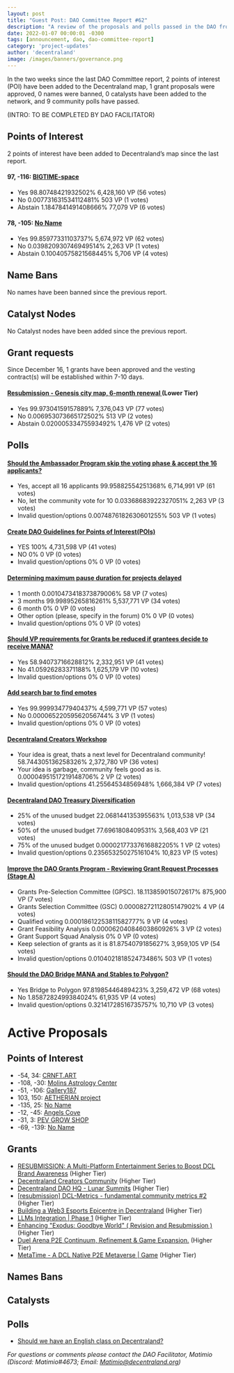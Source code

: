 ```yaml
---
layout: post
title: "Guest Post: DAO Committee Report #62"
description: "A review of the proposals and polls passed in the DAO from December 16 through December 31".
date: 2022-01-07 00:00:01 -0300
tags: [announcement, dao, dao-committee-report]
category: 'project-updates'
author: 'decentraland'
image: /images/banners/governance.png
---
```


In the two weeks since the last DAO Committee report, 2 points of interest (POI) have been added to the Decentraland map, 1 grant proposals were approved, 0 names were banned, 0 catalysts have been added to the network, and 9 community polls have passed.

(INTRO: TO BE COMPLETED BY DAO FACILITATOR)

## Points of Interest
2 points of interest have been added to Decentraland’s map since the last report.


#### 97, -116: [BIGTIME-space](https://governance.decentraland.org/proposal/?id=41a4418e-b86c-402b-8654-b025e8cf7e62)

* Yes 98.80748421932502% 6,428,160 VP (56 votes)
* No 0.007731631534112481% 503 VP (1 votes)
* Abstain 1.1847841491408666% 77,079 VP (6 votes)


#### 78, -105: [No Name](https://governance.decentraland.org/proposal/?id=04a5cb81-b22b-467f-9627-b7dacb95e76a)

* Yes 99.85977331103737% 5,674,972 VP (62 votes)
* No 0.039820930746949514% 2,263 VP (1 votes)
* Abstain 0.10040575821568445% 5,706 VP (4 votes)


## Name Bans

No names have been banned since the previous report.

## Catalyst Nodes
No Catalyst nodes have been added since the previous report.


## Grant requests
Since December 16, 1 grants have been approved and the vesting contract(s) will be established within 7-10 days.


#### [Resubmission - Genesis city map, 6-month renewal ](https://governance.decentraland.org/proposal/?id=aebc4db6-d96c-4c4c-b2c0-2a2d0003e64d) (Lower Tier)

* Yes 99.97304159157889% 7,376,043 VP (77 votes)
* No 0.006953073665172502% 513 VP (2 votes)
* Abstain 0.02000533475593492% 1,476 VP (2 votes)


## Polls

#### [Should the Ambassador Program skip the voting phase &amp; accept the 16 applicants?](https://governance.decentraland.org/proposal/?id=d3be7eda-470a-46ca-b0a3-abf7a4c094be)

* Yes, accept all 16 applicants 99.95882554251368% 6,714,991 VP (61 votes)
* No, let the community vote for 10 0.03368683922327051% 2,263 VP (3 votes)
* Invalid question/options 0.0074876182630601255% 503 VP (1 votes)


#### [Create DAO Guidelines for Points of Interest(POIs)](https://governance.decentraland.org/proposal/?id=db6d30b3-321a-4569-9adc-2b14bad1a4d6)

* YES 100% 4,731,598 VP (41 votes)
* NO 0% 0 VP (0 votes)
* Invalid question/options 0% 0 VP (0 votes)


#### [Determining maximum pause duration for projects delayed](https://governance.decentraland.org/proposal/?id=9f629f97-61f4-4dda-bd9c-a10cb178dc71)

* 1 month 0.0010473418373879006% 58 VP (7 votes)
* 3 months 99.99895265816261% 5,537,771 VP (34 votes)
* 6 month 0% 0 VP (0 votes)
* Other option (please, specify in the forum) 0% 0 VP (0 votes)
* Invalid question/options 0% 0 VP (0 votes)


#### [Should VP requirements for Grants be reduced if grantees decide to receive MANA?](https://governance.decentraland.org/proposal/?id=e4f2409d-6402-4b64-b419-240d869f99ec)

* Yes 58.94073716628812% 2,332,951 VP (41 votes)
* No 41.05926283371188% 1,625,179 VP (10 votes)
* Invalid question/options 0% 0 VP (0 votes)


#### [Add search bar to find emotes](https://governance.decentraland.org/proposal/?id=0254da03-b74f-488a-85ee-a84ad0d521de)

* Yes 99.99993477940437% 4,599,771 VP (57 votes)
* No 0.00006522059562056744% 3 VP (1 votes)
* Invalid question/options 0% 0 VP (0 votes)


#### [Decentraland Creators Workshop](https://governance.decentraland.org/proposal/?id=b8f5e372-cb30-4b07-9bfd-bbc5ca474537)

* Your idea is great, thats a next level for Decentraland community! 58.744305136258326% 2,372,780 VP (36 votes)
* Your idea is garbage, community feels good as is. 0.00004951517219148706% 2 VP (2 votes)
* Invalid question/options 41.25564534856948% 1,666,384 VP (7 votes)


#### [Decentraland DAO Treasury Diversification ](https://governance.decentraland.org/proposal/?id=5d11931b-32c3-4cea-81c9-25e45835374b)

* 25% of the unused budget 22.068144135395563% 1,013,538 VP (34 votes)
* 50% of the unused budget 77.6961808409531% 3,568,403 VP (21 votes)
* 75% of the unused budget 0.00002177337616882205% 1 VP (2 votes)
* Invalid question/options 0.23565325027516104% 10,823 VP (5 votes)


#### [Improve the DAO Grants Program - Reviewing Grant Request Processes (Stage A)](https://governance.decentraland.org/proposal/?id=30338335-a93f-4607-be5b-e30c4ed05985)

* Grants Pre-Selection Committee (GPSC). 18.113859015072617% 875,900 VP (7 votes)
* Grants Selection Committee (GSC) 0.00008272112805147902% 4 VP (4 votes)
* Qualified voting 0.00018612253811582777% 9 VP (4 votes)
* Grant Feasibility Analysis 0.00006204084603860926% 3 VP (2 votes)
* Grant Support Squad Analysis 0% 0 VP (0 votes)
* Keep selection of grants as it is 81.8754079185627% 3,959,105 VP (54 votes)
* Invalid question/options 0.010402181852473486% 503 VP (1 votes)


#### [Should the DAO Bridge MANA and Stables to Polygon?](https://governance.decentraland.org/proposal/?id=bd93a988-a851-41b4-a966-a96a93037288)

* Yes Bridge to Polygon 97.81985446489423% 3,259,472 VP (68 votes)
* No 1.8587282499384024% 61,935 VP (4 votes)
* Invalid question/options 0.32141728516735757% 10,710 VP (3 votes)



# Active Proposals

## Points of Interest

* -54, 34: [CRNFT.ART](https://governance.decentraland.org/proposal/?id=d73ec71b-72c5-4516-b450-7f8aaefae75d)
* -108, -30: [Molins Astrology Center](https://governance.decentraland.org/proposal/?id=d90adde7-a894-4a17-9db5-2555657a4a59)
* -51, -106: [Gallery187](https://governance.decentraland.org/proposal/?id=d0434dc9-bf31-41ea-a75d-b22cc59dba5d)
* 103, 150: [AETHERIAN project](https://governance.decentraland.org/proposal/?id=4886ff4b-7035-4d0a-bdc0-b7cf067b1ad2)
* -135, 25: [No Name](https://governance.decentraland.org/proposal/?id=2a3575d0-1588-48c3-8172-177250c5176e)
* -12, -45: [Angels Cove](https://governance.decentraland.org/proposal/?id=4ec3bc74-38ad-4472-89e4-0de1e709a756)
* -31, 3: [PEV GROW SHOP](https://governance.decentraland.org/proposal/?id=4c7f69cf-dc71-456e-8585-d411626966c2)
* -69, -139: [No Name](https://governance.decentraland.org/proposal/?id=ed68d0c1-602a-4d76-a97f-054b3d836cb7)

## Grants

* [RESUBMISSION: A Multi-Platform Entertainment Series to Boost DCL Brand Awareness](https://governance.decentraland.org/proposal/?id=07676e9d-e2e3-4328-ac51-a28f7123ce50) (Higher Tier)
* [Decentraland Creators Community](https://governance.decentraland.org/proposal/?id=6c2fd4e0-8ed5-47c6-99e1-1d7683c7229c) (Higher Tier)
* [Decentraland DAO HQ - Lunar Summits](https://governance.decentraland.org/proposal/?id=f42896b1-aa56-4958-b489-77d73b2b0610) (Higher Tier)
* [[resubmission] DCL-Metrics - fundamental community metrics #2](https://governance.decentraland.org/proposal/?id=5b63274e-1bfb-42cb-b381-396f04a3bb9f) (Higher Tier)
* [Building a Web3 Esports Epicentre in Decentraland](https://governance.decentraland.org/proposal/?id=c10710d1-50a5-4e07-9c32-0f0dce112b3a) (Higher Tier)
* [LLMs Integration | Phase 1](https://governance.decentraland.org/proposal/?id=196eceae-0157-4bab-af8d-374933561bcc) (Higher Tier)
* [Enhancing &#34;Exodus: Goodbye World&#34; ( Revision and Resubmission )](https://governance.decentraland.org/proposal/?id=127d49ed-e592-49f6-8cdc-c626a03175a2) (Higher Tier)
* [Duel Arena P2E Continuum, Refinement &amp; Game Expansion.](https://governance.decentraland.org/proposal/?id=77dd1e64-f3de-4b19-afcf-21e2d7fafbb1) (Higher Tier)
* [MetaTime - A DCL Native P2E Metaverse | Game](https://governance.decentraland.org/proposal/?id=cb754327-7d29-4f29-9850-31319580f3de) (Higher Tier)

## Names Bans


## Catalysts


## Polls

* [Should we have an English class on Decentraland?](https://governance.decentraland.org/proposal/?id=12f51300-4511-4d4f-abd9-ed26656a1372)

*For questions or comments please contact the DAO Facilitator, Matimio (Discord: Matimio#4673; Email: [Matimio@decentraland.org](mailto:Matimio@decentraland.org))*